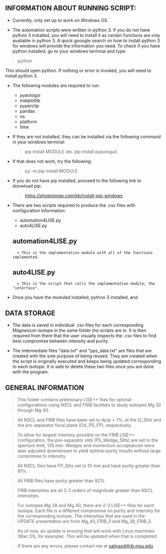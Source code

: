 INFORMATION ABOUT RUNNING SCRIPT:
----------------------------------

* Currently, only set up to work on Windows OS.

* The automation scripts were written in python 3. If you do not have python 3 installed, you will need to install it as
certain functions are only available in python 3. A quick gooogle search on how to install python 3 for windows will provide 
the information you need.
To check if you have python installed, go to your windows terminal and type:
 > python 
 
This should open python. If nothing or error is invoked, you will need to install python 3. 

* The following modules are required to run:

	- pyautogui 
	- matplotlib 
	- pyperclip
	- pandas
	- os 
	- platform 
	- time 

* If they are not installed, they can be installed via the following command in 
 your windows terminal:
 	> pip install MODULE (ex. pip install pyautogui)
* If that does not work, try the following:
	> py -m pip install MODULE 
* If you do not have pip installed, proceed to the following link to donwload pip:
	> https://phoenixnap.com/kb/install-pip-windows

* There are two scripts required to produce the .csv files with configuration information: 
	- automation4LISE.py 
	- auto4LISE.py 
	
	automation4LISE.py
	------------------
		> This is the implementation module with all of the functions implemented. 
	auto4LISE.py 
	------------
		> This is the script that calls the implementation module; the "interface".
		
* Once you have the moduled installed, python 3 installed, and 

DATA STORAGE 
------------

* The data is saved in individual .csv files for each corresponding Magnesium isotope in the same folder the scripts are in.
 It is then required from there that the user visually inspects the .csv files to find best compromise between intensity and purity.

* The intermediate files "data.txt" and "pps_data.txt" are files that are created with the sole purpose of being reused. They are 
created when the script is originally executed and keeps being updated corresponding to each isotope. It is safe to delete these 
two files once you are done with the program. 

GENERAL INFORMATION
-------------------

> This folder contains preliminary LISE++ files for optimal configurations using NSCL and FRIB facilities
to study isotopes Mg 32 through Mg 40. 

> All NSCL and FRIB files have been set to dp/p = 1%; at the I2_Slits and the pre-separator focal
plane (O4_PS_FP), respectively.

> To allow for largest intenisty possible on the FRIB LISE++ configuration, the pre-separator 
slits (PS_Wedge_Slits) are set to the aperture limit, 135 mm. Wedges and momentum acceptances were 
later adjusted downstream to yield optimal purity results without large comprimise to intensity.

> All NSCL files have FP_Slits set to 10 mm and have purity greater than 91%.

> All FRIB files have purity greater than 92%. 

> FRIB intensities are all 2-3 orders of magnitude greater than NSCL intensities.  

> For isotopes Mg 38 and Mg 40, there are 2-3 LISE++ files for each isotope. Each file is a 
different compromise on purity and intensity for the corresponding isotope. The intensities 
that are used in the UPDATE presentation are from Mg_40_FRIB_3 and Mg_38_FRIB_3. 

> As of now, an update is ensuing that will work with Linux machines (Mac OS, for example). This will be updated when that is completed. 

> If there are any errors, please contact me at salinas@frib.msu.edu
 

